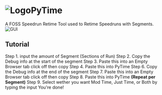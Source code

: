 # ![Logo](https://i.imgur.com/IHAMCx3.png)PyTime
A FOSS Speedrun Retime Tool used to Retime Speedruns with Segments.
![GUI](https://i.imgur.com/g7OA2dr.png)
## Tutorial
Step 1. input the amount of Segment (Sections of Run)
Step 2. Copy the Debug info at the start of the segment
Step 3. Paste this into an Empty Browser tab click off then copy
Step 4. Paste this into PyTime
Step 6. Copy the Debug info at the end of the segment
Step 7. Paste this into an Empty Browser tab click off then copy
Step 8. Paste this into PyTime
**(Repeat per Segment)**
Step 9. Select wether you want Mod Time, Just Time, or Both by typing the input
You're done!
